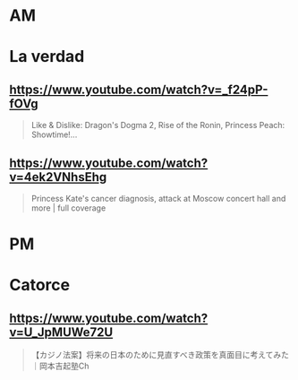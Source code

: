 # AM
# La verdad

## https://www.youtube.com/watch?v=_f24pP-fOVg

> Like & Dislike: Dragon's Dogma 2, Rise of the Ronin, Princess Peach: Showtime!... 

## https://www.youtube.com/watch?v=4ek2VNhsEhg

> Princess Kate's cancer diagnosis, attack at Moscow concert hall and more | full coverage 

# PM
# Catorce

## https://www.youtube.com/watch?v=U_JpMUWe72U 

> 【カジノ法案】将来の日本のために見直すべき政策を真面目に考えてみた｜岡本吉起塾Ch 
